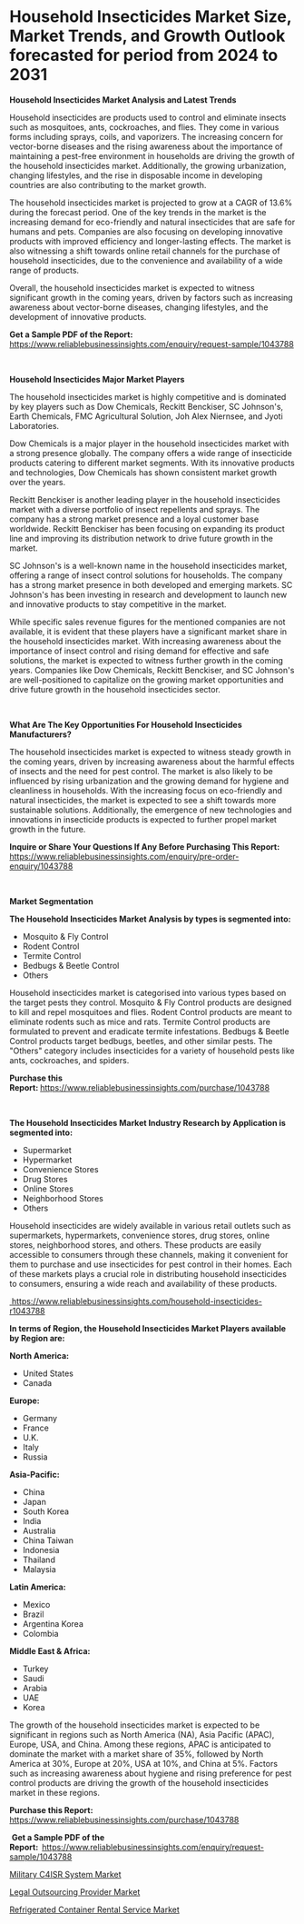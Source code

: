 <p><h1>Household Insecticides Market Size, Market Trends, and Growth Outlook forecasted for period from 2024 to 2031</h1></p><p><strong>Household Insecticides Market Analysis and Latest Trends</strong></p>
<p><p>Household insecticides are products used to control and eliminate insects such as mosquitoes, ants, cockroaches, and flies. They come in various forms including sprays, coils, and vaporizers. The increasing concern for vector-borne diseases and the rising awareness about the importance of maintaining a pest-free environment in households are driving the growth of the household insecticides market. Additionally, the growing urbanization, changing lifestyles, and the rise in disposable income in developing countries are also contributing to the market growth.</p><p>The household insecticides market is projected to grow at a CAGR of 13.6% during the forecast period. One of the key trends in the market is the increasing demand for eco-friendly and natural insecticides that are safe for humans and pets. Companies are also focusing on developing innovative products with improved efficiency and longer-lasting effects. The market is also witnessing a shift towards online retail channels for the purchase of household insecticides, due to the convenience and availability of a wide range of products.</p><p>Overall, the household insecticides market is expected to witness significant growth in the coming years, driven by factors such as increasing awareness about vector-borne diseases, changing lifestyles, and the development of innovative products.</p></p>
<p><strong>Get a Sample PDF of the Report:&nbsp;</strong> <a href="https://www.reliablebusinessinsights.com/enquiry/request-sample/1043788">https://www.reliablebusinessinsights.com/enquiry/request-sample/1043788</a></p>
<p>&nbsp;</p>
<p><strong>Household Insecticides Major Market Players</strong></p>
<p><p>The household insecticides market is highly competitive and is dominated by key players such as Dow Chemicals, Reckitt Benckiser, SC Johnson's, Earth Chemicals, FMC Agricultural Solution, Joh Alex Niernsee, and Jyoti Laboratories.</p><p>Dow Chemicals is a major player in the household insecticides market with a strong presence globally. The company offers a wide range of insecticide products catering to different market segments. With its innovative products and technologies, Dow Chemicals has shown consistent market growth over the years.</p><p>Reckitt Benckiser is another leading player in the household insecticides market with a diverse portfolio of insect repellents and sprays. The company has a strong market presence and a loyal customer base worldwide. Reckitt Benckiser has been focusing on expanding its product line and improving its distribution network to drive future growth in the market.</p><p>SC Johnson's is a well-known name in the household insecticides market, offering a range of insect control solutions for households. The company has a strong market presence in both developed and emerging markets. SC Johnson's has been investing in research and development to launch new and innovative products to stay competitive in the market.</p><p>While specific sales revenue figures for the mentioned companies are not available, it is evident that these players have a significant market share in the household insecticides market. With increasing awareness about the importance of insect control and rising demand for effective and safe solutions, the market is expected to witness further growth in the coming years. Companies like Dow Chemicals, Reckitt Benckiser, and SC Johnson's are well-positioned to capitalize on the growing market opportunities and drive future growth in the household insecticides sector.</p></p>
<p>&nbsp;</p>
<p><strong>What Are The Key Opportunities For Household Insecticides Manufacturers?</strong></p>
<p><p>The household insecticides market is expected to witness steady growth in the coming years, driven by increasing awareness about the harmful effects of insects and the need for pest control. The market is also likely to be influenced by rising urbanization and the growing demand for hygiene and cleanliness in households. With the increasing focus on eco-friendly and natural insecticides, the market is expected to see a shift towards more sustainable solutions. Additionally, the emergence of new technologies and innovations in insecticide products is expected to further propel market growth in the future.</p></p>
<p><strong>Inquire or Share Your Questions If Any Before Purchasing This Report:</strong> <a href="https://www.reliablebusinessinsights.com/enquiry/pre-order-enquiry/1043788">https://www.reliablebusinessinsights.com/enquiry/pre-order-enquiry/1043788</a></p>
<p>&nbsp;</p>
<p><strong>Market Segmentation</strong></p>
<p><strong>The Household Insecticides Market Analysis by types is segmented into:</strong></p>
<p><ul><li>Mosquito & Fly Control</li><li>Rodent Control</li><li>Termite Control</li><li>Bedbugs & Beetle Control</li><li>Others</li></ul></p>
<p><p>Household insecticides market is categorised into various types based on the target pests they control. Mosquito & Fly Control products are designed to kill and repel mosquitoes and flies. Rodent Control products are meant to eliminate rodents such as mice and rats. Termite Control products are formulated to prevent and eradicate termite infestations. Bedbugs & Beetle Control products target bedbugs, beetles, and other similar pests. The "Others" category includes insecticides for a variety of household pests like ants, cockroaches, and spiders.</p></p>
<p><strong>Purchase this Report:&nbsp;</strong><a href="https://www.reliablebusinessinsights.com/purchase/1043788">https://www.reliablebusinessinsights.com/purchase/1043788</a></p>
<p>&nbsp;</p>
<p><strong>The Household Insecticides Market Industry Research by Application is segmented into:</strong></p>
<p><ul><li>Supermarket</li><li>Hypermarket</li><li>Convenience Stores</li><li>Drug Stores</li><li>Online Stores</li><li>Neighborhood Stores</li><li>Others</li></ul></p>
<p><p>Household insecticides are widely available in various retail outlets such as supermarkets, hypermarkets, convenience stores, drug stores, online stores, neighborhood stores, and others. These products are easily accessible to consumers through these channels, making it convenient for them to purchase and use insecticides for pest control in their homes. Each of these markets plays a crucial role in distributing household insecticides to consumers, ensuring a wide reach and availability of these products.</p></p>
<p><a href="https://www.reliablebusinessinsights.com/household-insecticides-r1043788">&nbsp;https://www.reliablebusinessinsights.com/household-insecticides-r1043788</a></p>
<p><strong>In terms of Region, the Household Insecticides Market Players available by Region are:</strong></p>
<p>
    <p> <strong> North America: </strong>
        <ul>
            <li>United States</li>
            <li>Canada</li>
        </ul>
        </p> 
    <p> <strong> Europe: </strong>
        <ul>
            <li>Germany</li>
            <li>France</li>
            <li>U.K.</li>
            <li>Italy</li>
            <li>Russia</li>
        </ul>
        </p> 
    <p> <strong> Asia-Pacific: </strong>
        <ul>
            <li>China</li>
            <li>Japan</li>
            <li>South Korea</li>
            <li>India</li>
            <li>Australia</li>
            <li>China Taiwan</li>
            <li>Indonesia</li>
            <li>Thailand</li>
            <li>Malaysia</li>
        </ul>
        </p> 
    <p> <strong> Latin America: </strong>
        <ul>
            <li>Mexico</li>
            <li>Brazil</li>
            <li>Argentina Korea</li>
            <li>Colombia</li>
        </ul>
        </p> 
    <p> <strong> Middle East & Africa: </strong>
        <ul>
            <li>Turkey</li>
            <li>Saudi</li>
            <li>Arabia</li>
            <li>UAE</li>
            <li>Korea</li>
        </ul>
    </p>
    </p>
<p><p>The growth of the household insecticides market is expected to be significant in regions such as North America (NA), Asia Pacific (APAC), Europe, USA, and China. Among these regions, APAC is anticipated to dominate the market with a market share of 35%, followed by North America at 30%, Europe at 20%, USA at 10%, and China at 5%. Factors such as increasing awareness about hygiene and rising preference for pest control products are driving the growth of the household insecticides market in these regions.</p></p>
<p><strong>Purchase this Report: </strong><a href="https://www.reliablebusinessinsights.com/purchase/1043788">https://www.reliablebusinessinsights.com/purchase/1043788</a></p>
<p>&nbsp;<strong>Get a Sample PDF of the Report:&nbsp;&nbsp;</strong><a href="https://www.reliablebusinessinsights.com/enquiry/request-sample/1043788">https://www.reliablebusinessinsights.com/enquiry/request-sample/1043788</a></p>
<p><strong></strong></p>
<p><p><a href="https://github.com/gracielawharr/Market-Research-Report-List-2/blob/main/military-c4isr-system-market.md">Military C4ISR System Market</a></p><p><a href="https://github.com/peachesmcdowel1/Market-Research-Report-List-3/blob/main/legal-outsourcing-provider-market.md">Legal Outsourcing Provider Market</a></p><p><a href="https://github.com/edytherolanlouisejk1miz0wig/Market-Research-Report-List-3/blob/main/refrigerated-container-rental-service-market.md">Refrigerated Container Rental Service Market</a></p></p>